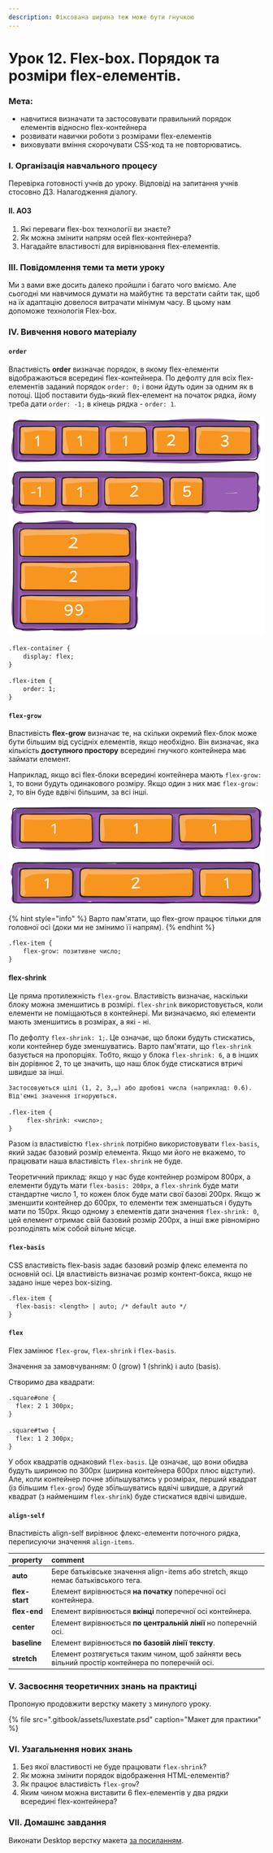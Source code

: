 ```yaml
---
description: Фіксована ширина теж може бути гнучкою
---
```


# Урок 12. Flex-box. Порядок та розміри flex-елементів.

### Мета:

* навчитися визначати та застосовувати правильний порядок елементів відносно flex-контейнера
* розвивати навички роботи з розмірами flex-елементів
* виховувати вміння скорочувати CSS-код та не повторюватись.

### І. Організація навчального процесу

Перевірка готовності учнів до уроку. Відповіді на запитання учнів стосовно ДЗ. Налагодження діалогу.

#### ІІ. АОЗ

1. Які переваги flex-box технології ви знаєте?
2. Як можна змінити напрям осей flex-контейнера?
3. Нагадайте властивості для вирівнювання flex-елементів.

### ІІІ. Повідомлення теми та мети уроку

Ми з вами вже досить далеко пройшли і багато чого вміємо. Але сьогодні ми навчимося думати на майбутнє та верстати сайти так, щоб на їх адаптацію довелося витрачати мінімум часу. В цьому нам допоможе технологія Flex-box.

### IV. Вивчення нового матеріалу

#### `order`

Властивість **order** визначає порядок, в якому flex-елементи відображаються всередині flex-контейнера. По дефолту для всіх flex-елементів заданий порядок `order: 0;` і вони йдуть один за одним як в потоці. Щоб поставити будь-який flex-елемент на початок рядка, йому треба дати `order: -1;` в кінець рядка - `order: 1`.

![&#x417;&#x440;&#x430;&#x437;&#x43E;&#x43A; &#x43F;&#x43E;&#x440;&#x44F;&#x434;&#x43A;&#x443; flex-&#x435;&#x43B;&#x435;&#x43C;&#x435;&#x43D;&#x442;&#x456;&#x432;](.gitbook/assets/img-flex-order.png)

```text
.flex-container {
    display: flex;
}

.flex-item {
    order: 1;
}
```

#### `flex-grow`

Властивість **flex-grow** визначає те, на скільки окремий flex-блок може бути більшим від сусідніх елементів, якщо необхідно. Він визначає, яка кількість **доступного простору** всередині гнучкого контейнера має займати елемент.

Наприклад, якщо всі flex-блоки всередині контейнера мають `flex-grow: 1`, то вони будуть одинакового розміру. Якщо один з них має `flex-grow: 2`, то він буде вдвічі більшим, за всі інші.

![&#x417;&#x440;&#x430;&#x437;&#x43E;&#x43A; flex-grow](.gitbook/assets/img-flex-grow.png)

{% hint style="info" %}
Варто пам'ятати, що flex-grow працює тільки для головної осі \(доки ми не змінимо її напрям\).
{% endhint %}

```text
.flex-item {
	flex-grow: позитивне число;
}
```

#### flex-shrink

Це пряма протилежність `flex-grow`. Властивість визначає, наскільки блоку можна зменшитись в розмірі. `flex-shrink` використовується, коли елементи не поміщаються в контейнері. Ми визначаємо, які елементи мають зменшитись в розмірах, а які - ні.

По дефолту `flex-shrink: 1;`. Це означає, що блоки будуть стискатись, коли контейнер буде зменшуватись. Варто пам'ятати, що `flex-shrink` базується на пропорціях. Тобто, якщо у блока `flex-shrink: 6`, а в інших він дорівнює 2, то це значить, що наш блок буде стискатися втричі швидше за інші.

```text
Застосовуються цілі (1, 2, 3,…) або дробові числа (наприклад: 0.6). Від'ємні значення ігноруються.

.flex-item {
     flex-shrink: <число>;
}
```

Разом із властивістю `flex-shrink` потрібно використовувати `flex-basis`, який задає базовий розмір елемента. Якщо ми його не вкажемо, то працювати наша властивість `flex-shrink` не буде.

Теоретичний приклад: якщо у нас буде контейнер розміром 800рх, а елементи будуть мати `flex-basis: 200рх`, а `flex-shrink` буде мати стандартне число 1, то кожен блок буде мати свої базові 200рх. Якщо ж зменшити контейнер до 600рх, то елементи теж зменшаться і будуть мати по 150рх. Якщо одному з елементів дати значення `flex-shrink: 0`, цей елемент отримає свій базовий розмір 200рх, а інші вже рівномірно розподілять між собой вільне місце.

#### `flex-basis`

CSS властивість flex-basis задає базовий розмір флекс елемента по основній осі. Ця властивість визначає розмір контент-бокса, якщо не задано інше через box-sizing.

```text
.flex-item {
  flex-basis: <length> | auto; /* default auto */
}
```

#### `flex`

Flex замінює  `flex-grow`, `flex-shrink` і `flex-basis`.

Значення за замовчуванням: 0 \(grow\) 1 \(shrink\) і auto \(basis\).

Створимо два квадрати:

```text
.square#one {
  flex: 2 1 300px;
}

.square#two {
  flex: 1 2 300px;
}
```

У обох квадратів однаковий `flex-basis`. Це означає, що вони обидва будуть шириною по 300рх \(ширина контейнера 600рх плюс відступи\). Але, коли контейнер почне збільшуватись у розмірах, перший квадрат \(із більшим `flex-grow`\) буде збільшуватись вдвічі швидше, а другий квадрат \(з найменшим `flex-shrink`\) буде стискатися вдвічі швидше.

#### `align-self`

Властивість align-self вирівнює флекс-елементи поточного рядка, переписуючи значення `align-items`.

| property | comment |
| :--- | :--- |
| **auto** | Бере батьківське значення align-items або stretch, якщо немає батьківського тега. |
| **flex-start** | Елемент вирівнюється **на початку** поперечної осі контейнера. |
| **flex-end** | Елемент вирівнюється **вкінці** поперечної осі контейнера. |
| **center** | Елемент вирівнюється **по центральній лінії** но поперечній осі. |
| **baseline** | Елемент вирівнюється **по базовій лінії тексту**. |
| **stretch** | Елемент розтягується таким чином, щоб зайняти весь вільний простір контейнера по поперечній осі. |

### V. Засвоєння теоретичних знань на практиці

Пропоную продовжити верстку макету з минулого уроку.

{% file src=".gitbook/assets/luxestate.psd" caption="Макет для практики" %}

### VI. Узагальнення нових знань

1. Без якої властивості не буде працювати `flex-shrink`?
2. Як можна змінити порядок відображення HTML-елементів?
3. Як працює властивість `flex-grow`?
4. Яким чином можна виставити 6 flex-елементів у два рядки всередині flex-контейнера?

### VII. Домашнє завдання

Виконати Desktop верстку макета [за посиланням](https://app.schoology.com/attachment/1690243710/source/43c4de3c2e4527ba30dea723be71976d.psd).


